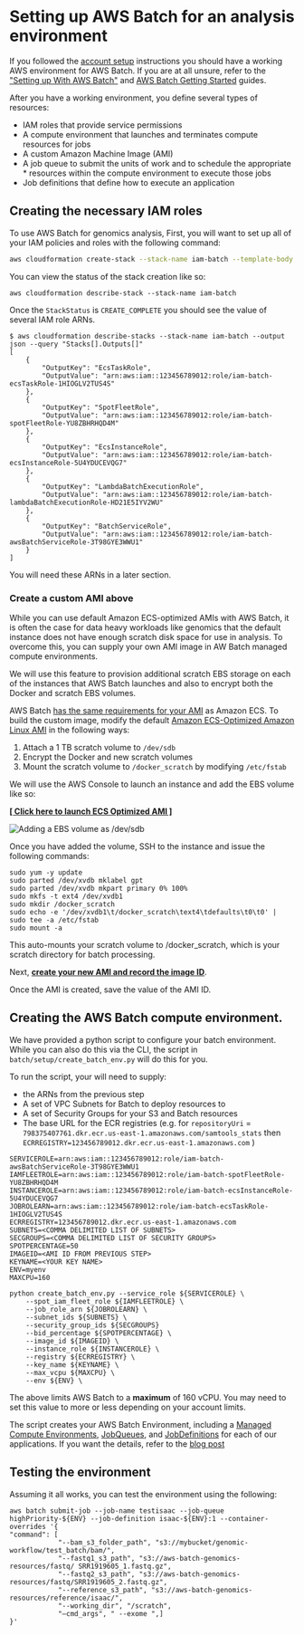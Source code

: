 # Setting up AWS Batch for an analysis environment

If you followed the [account setup](00-account-setup.md) instructions you should have a working AWS environment for AWS Batch. If you are at all unsure, refer to the ["Setting up With AWS Batch"](http://docs.aws.amazon.com/batch/latest/userguide/get-set-up-for-aws-batch.html) and [AWS Batch Getting Started](http://docs.aws.amazon.com/batch/latest/userguide/Batch_GetStarted.html) guides.

After you have a working environment, you define several types of resources:

* IAM roles that provide service permissions
* A compute environment that launches and terminates compute resources for jobs
* A custom Amazon Machine Image (AMI)
* A job queue to submit the units of work and to schedule the appropriate * resources within the compute environment to execute those jobs
* Job definitions that define how to execute an application

## Creating the necessary IAM roles

To use AWS Batch for genomics analysis,
First, you will want to set up all of your IAM policies and roles with the following command:

```bash
aws cloudformation create-stack --stack-name iam-batch --template-body file://batch/setup/iam.template.yaml --capabilities CAPABILITY_NAMED_IAM
```

You can view the status of the stack creation like so:

```shell
aws cloudformation describe-stack --stack-name iam-batch
```

Once the `StackStatus` is `CREATE_COMPLETE` you should see the value of several IAM role ARNs.

```shell
$ aws cloudformation describe-stacks --stack-name iam-batch --output json --query "Stacks[].Outputs[]"
[
    {
        "OutputKey": "EcsTaskRole",
        "OutputValue": "arn:aws:iam::123456789012:role/iam-batch-ecsTaskRole-1HIOGLV2TUS4S"
    },
    {
        "OutputKey": "SpotFleetRole",
        "OutputValue": "arn:aws:iam::123456789012:role/iam-batch-spotFleetRole-YU8ZBHRHQD4M"
    },
    {
        "OutputKey": "EcsInstanceRole",
        "OutputValue": "arn:aws:iam::123456789012:role/iam-batch-ecsInstanceRole-5U4YDUCEVQG7"
    },
    {
        "OutputKey": "LambdaBatchExecutionRole",
        "OutputValue": "arn:aws:iam::123456789012:role/iam-batch-lambdaBatchExecutionRole-HD21E5IYV2WU"
    },
    {
        "OutputKey": "BatchServiceRole",
        "OutputValue": "arn:aws:iam::123456789012:role/iam-batch-awsBatchServiceRole-3T98GYE3WWU1"
    }
]
```

You will need these ARNs in a later section.

### Create a custom AMI above

While you can use default Amazon ECS-optimized AMIs with AWS Batch, it is often the case for data heavy workloads like genomics that the default instance does not have enough scratch disk space for use in analysis. To overcome this, you can supply your own AMI image in AW Batch managed compute environments.

We will use this feature to provision additional scratch EBS storage on each of the instances that AWS Batch launches and also to encrypt both the Docker and scratch EBS volumes.

AWS Batch [has the same requirements for your AMI](https://docs.aws.amazon.com/batch/latest/userguide/compute_resource_AMIs.html#batch-ami-spec) as Amazon ECS. To build the custom image, modify the default [Amazon ECS-Optimized Amazon Linux AMI](https://aws.amazon.com/marketplace/fulfillment?productId=52d5fd7f-92c7-4d60-a830-41a596f4d8f3&ref_=dtl_psb_continue&region=us-east-1) in the following ways:

1. Attach a 1 TB scratch volume to `/dev/sdb`
2. Encrypt the Docker and new scratch volumes
3. Mount the scratch volume to `/docker_scratch` by modifying `/etc/fstab`

We will use the AWS Console to launch an instance and add the EBS volume like so:

<b>
<a href='https://aws.amazon.com/marketplace/fulfillment?productId=52d5fd7f-92c7-4d60-a830-41a596f4d8f3&ref_=dtl_psb_continue&region=us-east-1' target='_blank'>  [ Click here to launch ECS Optimized AMI ] </a>
</b>

![Adding a EBS volume as `/dev/sdb`](https://d2908q01vomqb2.cloudfront.net/1b6453892473a467d07372d45eb05abc2031647a/2017/06/01/batch_ecs_setup.png)

Once you have added the volume, SSH to the instance and issue the following commands:

```shell
sudo yum -y update
sudo parted /dev/xvdb mklabel gpt
sudo parted /dev/xvdb mkpart primary 0% 100%
sudo mkfs -t ext4 /dev/xvdb1
sudo mkdir /docker_scratch
sudo echo -e '/dev/xvdb1\t/docker_scratch\text4\tdefaults\t0\t0' | sudo tee -a /etc/fstab
sudo mount -a
```

This auto-mounts your scratch volume to /docker_scratch, which is your scratch directory for batch processing.

Next, **[create your new AMI and record the image ID](https://docs.aws.amazon.com/AWSEC2/latest/UserGuide/creating-an-ami-ebs.html)**.

Once the AMI is created, save the value of the AMI ID.

## Creating the AWS Batch compute environment.

We have provided a python script to configure your batch environment. While you can also do this via the CLI, the script in `batch/setup/create_batch_env.py` will do this for you.

To run the script, your will need to supply:

* the ARNs from the previous step
* A set of VPC Subnets for Batch to deploy resources to
* A set of Security Groups for your S3 and Batch resources
* The base URL for the ECR registries (e.g. for `repositoryUri` = `798375407761.dkr.ecr.us-east-1.amazonaws.com/samtools_stats` then `ECRREGISTRY=123456789012.dkr.ecr.us-east-1.amazonaws.com` )

```shell
SERVICEROLE=arn:aws:iam::123456789012:role/iam-batch-awsBatchServiceRole-3T98GYE3WWU1
IAMFLEETROLE=arn:aws:iam::123456789012:role/iam-batch-spotFleetRole-YU8ZBHRHQD4M
INSTANCEROLE=arn:aws:iam::123456789012:role/iam-batch-ecsInstanceRole-5U4YDUCEVQG7
JOBROLEARN=arn:aws:iam::123456789012:role/iam-batch-ecsTaskRole-1HIOGLV2TUS4S
ECRREGISTRY=123456789012.dkr.ecr.us-east-1.amazonaws.com
SUBNETS=<COMMA DELIMITED LIST OF SUBNETS>
SECGROUPS=<COMMA DELIMITED LIST OF SECURITY GROUPS>
SPOTPERCENTAGE=50
IMAGEID=<AMI ID FROM PREVIOUS STEP>
KEYNAME=<YOUR KEY NAME>
ENV=myenv
MAXCPU=160

python create_batch_env.py --service_role ${SERVICEROLE} \
    --spot_iam_fleet_role ${IAMFLEETROLE} \
    --job_role_arn ${JOBROLEARN} \
    --subnet_ids ${SUBNETS} \
    --security_group_ids ${SECGROUPS}
    --bid_percentage ${SPOTPERCENTAGE} \
    --image_id ${IMAGEID} \
    --instance_role ${INSTANCEROLE} \
    --registry ${ECRREGISTRY} \
    --key_name ${KEYNAME} \
    --max_vcpu ${MAXCPU} \
    --env ${ENV} \

```

The above limits AWS Batch to a **maximum** of 160 vCPU. You may need to set this value to more or less depending on your account limits.

The script creates your AWS Batch Environment, including a [Managed Compute Environments](http://docs.aws.amazon.com/batch/latest/userguide/compute_environments.html), [JobQueues](http://docs.aws.amazon.com/batch/latest/userguide/job_queues.html), and [JobDefinitions](http://docs.aws.amazon.com/batch/latest/userguide/job_definitions.html) for each of our applications. If you want the details, refer to the [blog post](https://aws.amazon.com/blogs/compute/building-high-throughput-genomic-batch-workflows-on-aws-batch-layer-part-3-of-4/)

## Testing the environment

Assuming it all works, you can test the environment using the following:

```shell
aws batch submit-job --job-name testisaac --job-queue highPriority-${ENV} --job-definition isaac-${ENV}:1 --container-overrides '{
"command": [
			"--bam_s3_folder_path", "s3://mybucket/genomic-workflow/test_batch/bam/",
            "--fastq1_s3_path", "s3://aws-batch-genomics-resources/fastq/ SRR1919605_1.fastq.gz",
            "--fastq2_s3_path", "s3://aws-batch-genomics-resources/fastq/SRR1919605_2.fastq.gz",
            "--reference_s3_path", "s3://aws-batch-genomics-resources/reference/isaac/",
            "--working_dir", "/scratch",
			"—cmd_args", " --exome ",]
}'
```
